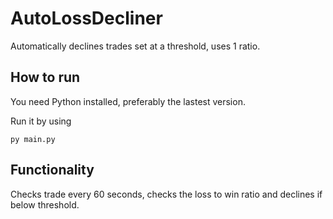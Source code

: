 # AutoLossDecliner
Automatically declines trades set at a threshold, uses 1 ratio.

## How to run

You need Python installed, preferably the lastest version.

Run it by using 
```
py main.py
```

## Functionality

Checks trade every 60 seconds, checks the loss to win ratio and declines if below threshold.
